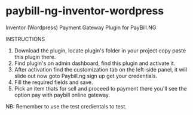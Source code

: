 # paybill-ng-inventor-wordpress
Inventor (Wordpress) Payment Gateway Plugin for PayBill.NG

INSTRUCTIONS

1) Download the plugin, locate plugin's folder in your project copy paste this plugin there.
2) Find plugin's on admin dashboard, find this plugin and activate it.
3) After activation find the customization tab on the left-side panel, it will slide out now goto Paybill.ng sign up get your credentials.
4) Fill the required fields and save.
5) Pick an item thats for sell and proceed to payment there you'll see the option pay with paybill online gateway.

NB: Remember to use the test credientals to test.
